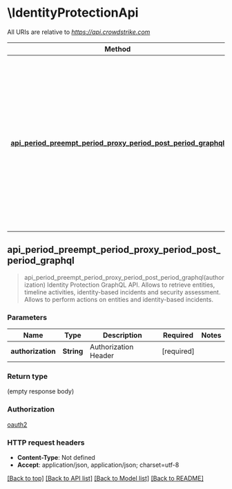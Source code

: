 # \IdentityProtectionApi

All URIs are relative to *https://api.crowdstrike.com*

Method | HTTP request | Description
------------- | ------------- | -------------
[**api_period_preempt_period_proxy_period_post_period_graphql**](IdentityProtectionApi.md#api_period_preempt_period_proxy_period_post_period_graphql) | **POST** /identity-protection/combined/graphql/v1 | Identity Protection GraphQL API. Allows to retrieve entities, timeline activities, identity-based incidents and security assessment. Allows to perform actions on entities and identity-based incidents.



## api_period_preempt_period_proxy_period_post_period_graphql

> api_period_preempt_period_proxy_period_post_period_graphql(authorization)
Identity Protection GraphQL API. Allows to retrieve entities, timeline activities, identity-based incidents and security assessment. Allows to perform actions on entities and identity-based incidents.

### Parameters


Name | Type | Description  | Required | Notes
------------- | ------------- | ------------- | ------------- | -------------
**authorization** | **String** | Authorization Header | [required] |

### Return type

 (empty response body)

### Authorization

[oauth2](../README.md#oauth2)

### HTTP request headers

- **Content-Type**: Not defined
- **Accept**: application/json, application/json; charset=utf-8

[[Back to top]](#) [[Back to API list]](../README.md#documentation-for-api-endpoints) [[Back to Model list]](../README.md#documentation-for-models) [[Back to README]](../README.md)

